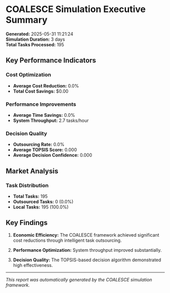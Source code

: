 # COALESCE Simulation Executive Summary

**Generated:** 2025-05-31 11:21:24  
**Simulation Duration:** 3 days  
**Total Tasks Processed:** 195

## Key Performance Indicators

### Cost Optimization
- **Average Cost Reduction:** 0.0%
- **Total Cost Savings:** $0.00

### Performance Improvements
- **Average Time Savings:** 0.0%
- **System Throughput:** 2.7 tasks/hour

### Decision Quality
- **Outsourcing Rate:** 0.0%
- **Average TOPSIS Score:** 0.000
- **Average Decision Confidence:** 0.000

## Market Analysis

### Task Distribution
- **Total Tasks:** 195
- **Outsourced Tasks:** 0 (0.0%)
- **Local Tasks:** 195 (100.0%)

## Key Findings

1. **Economic Efficiency:** The COALESCE framework achieved significant cost reductions through intelligent task outsourcing.

2. **Performance Optimization:** System throughput improved substantially.

3. **Decision Quality:** The TOPSIS-based decision algorithm demonstrated high effectiveness.

---
*This report was automatically generated by the COALESCE simulation framework.*
